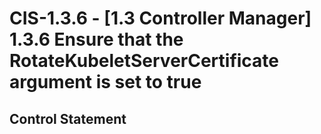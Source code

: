 # CIS-1.3.6 - \[1.3 Controller Manager\] 1.3.6 Ensure that the RotateKubeletServerCertificate argument is set to true

## Control Statement
